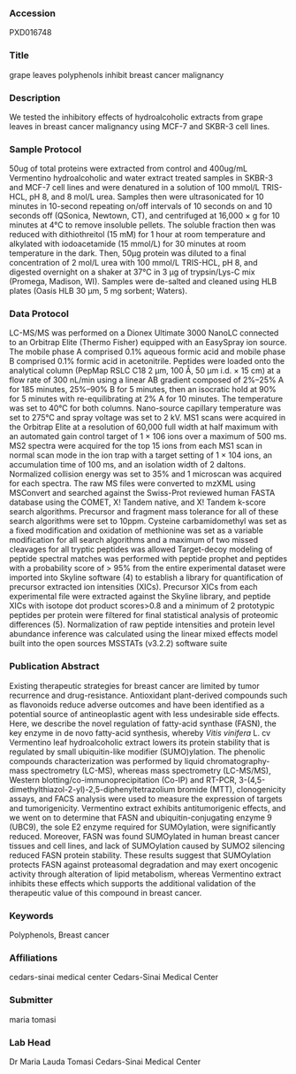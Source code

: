 ### Accession
PXD016748

### Title
grape leaves polyphenols inhibit breast cancer malignancy

### Description
We tested the inhibitory effects of hydroalcoholic extracts from grape leaves in breast cancer malignancy using MCF-7 and SKBR-3 cell lines.

### Sample Protocol
50ug of total proteins were extracted from control and 400ug/mL Vermentino hydroalcoholic and water extract treated samples in SKBR-3 and MCF-7 cell lines and were denatured in a solution of 100 mmol/L TRIS-HCL, pH 8, and 8 mol/L urea. Samples then were ultrasonicated for 10 minutes in 10-second repeating on/off intervals of 10 seconds on and 10 seconds off (QSonica, Newtown, CT), and centrifuged at 16,000 × g for 10 minutes at 4°C to remove insoluble pellets. The soluble fraction then was reduced with dithiothreitol (15 mM) for 1 hour at room temperature and alkylated with iodoacetamide (15 mmol/L) for 30 minutes at room temperature in the dark. Then, 50μg protein was diluted to a final concentration of 2 mol/L urea with 100 mmol/L TRIS-HCL, pH 8, and digested overnight on a shaker at 37°C in 3 μg of trypsin/Lys-C mix (Promega, Madison, WI). Samples were de-salted and cleaned using HLB plates (Oasis HLB 30 μm, 5 mg sorbent; Waters).

### Data Protocol
LC-MS/MS was performed on a Dionex Ultimate 3000 NanoLC connected to an Orbitrap Elite (Thermo Fisher) equipped with an EasySpray ion source. The mobile phase A comprised 0.1% aqueous formic acid and mobile phase B comprised 0.1% formic acid in acetonitrile. Peptides were loaded onto the analytical column (PepMap RSLC C18 2 μm, 100 Å, 50 μm i.d. × 15 cm) at a flow rate of 300 nL/min using a linear AB gradient composed of 2%–25% A for 185 minutes, 25%–90% B for 5 minutes, then an isocratic hold at 90% for 5 minutes with re-equilibrating at 2% A for 10 minutes. The temperature was set to 40°C for both columns. Nano-source capillary temperature was set to 275°C and spray voltage was set to 2 kV. MS1 scans were acquired in the Orbitrap Elite at a resolution of 60,000 full width at half maximum with an automated gain control target of 1 × 106 ions over a maximum of 500 ms. MS2 spectra were acquired for the top 15 ions from each MS1 scan in normal scan mode in the ion trap with a target setting of 1 × 104 ions, an accumulation time of 100 ms, and an isolation width of 2 daltons. Normalized collision energy was set to 35% and 1 microscan was acquired for each spectra. The raw MS files were converted to mzXML using MSConvert and searched against the Swiss-Prot reviewed human FASTA database using the COMET, X! Tandem native, and X! Tandem k-score search algorithms. Precursor and fragment mass tolerance for all of these search algorithms were set to 10ppm. Cysteine carbamidomethyl was set as a fixed modification and oxidation of methionine was set as a variable modification for all search algorithms and a maximum of two missed cleavages for all tryptic peptides was allowed Target-decoy modeling of peptide spectral matches was performed with peptide prophet and peptides with a probability score of > 95% from the entire experimental dataset were imported into Skyline software (4) to establish a library for quantification of precursor extracted ion intensities (XICs). Precursor XICs from each experimental file were extracted against the Skyline library, and peptide XICs with isotope dot product scores>0.8 and a minimum of 2 prototypic peptides per protein were filtered for final statistical analysis of proteomic differences (5). Normalization of raw peptide intensities and protein level abundance inference was calculated using the linear mixed effects model built into the open sources MSSTATs (v3.2.2) software suite

### Publication Abstract
Existing therapeutic strategies for breast cancer are limited by tumor recurrence and drug-resistance. Antioxidant plant-derived compounds such as flavonoids reduce adverse outcomes and have been identified as a potential source of antineoplastic agent with less undesirable side effects. Here, we describe the novel regulation of fatty-acid synthase (FASN), the key enzyme in de novo fatty-acid synthesis, whereby <i>Vitis vinifera</i> L. cv Vermentino leaf hydroalcoholic extract lowers its protein stability that is regulated by small ubiquitin-like modifier (SUMO)ylation. The phenolic compounds characterization was performed by liquid chromatography-mass spectrometry (LC-MS), whereas mass spectrometry (LC-MS/MS), Western blotting/co-immunoprecipitation (Co-IP) and RT-PCR, 3-(4,5-dimethylthiazol-2-yl)-2,5-diphenyltetrazolium bromide (MTT), clonogenicity assays, and FACS analysis were used to measure the expression of targets and tumorigenicity. Vermentino extract exhibits antitumorigenic effects, and we went on to determine that FASN and ubiquitin-conjugating enzyme 9 (UBC9), the sole E2 enzyme required for SUMOylation, were significantly reduced. Moreover, FASN was found SUMOylated in human breast cancer tissues and cell lines, and lack of SUMOylation caused by SUMO2 silencing reduced FASN protein stability. These results suggest that SUMOylation protects FASN against proteasomal degradation and may exert oncogenic activity through alteration of lipid metabolism, whereas Vermentino extract inhibits these effects which supports the additional validation of the therapeutic value of this compound in breast cancer.

### Keywords
Polyphenols, Breast cancer

### Affiliations
cedars-sinai medical center
Cedars-Sinai Medical Center

### Submitter
maria tomasi

### Lab Head
Dr Maria Lauda Tomasi
Cedars-Sinai Medical Center



